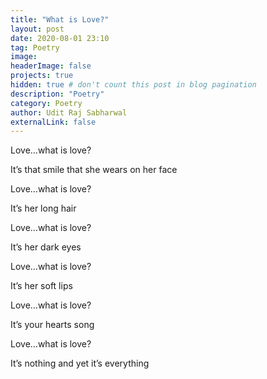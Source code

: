 ```yaml
---
title: "What is Love?"
layout: post
date: 2020-08-01 23:10
tag: Poetry
image:
headerImage: false
projects: true
hidden: true # don't count this post in blog pagination
description: "Poetry"
category: Poetry
author: Udit Raj Sabharwal
externalLink: false
---
```


Love…what is love?

It’s that smile that she wears on her face

Love…what is love?

It’s her long hair

Love…what is love?

It’s her dark eyes

Love…what is love?

It’s her soft lips

Love…what is love?

It’s your hearts song

Love…what is love?

It’s nothing and yet it’s everything

